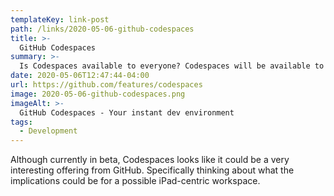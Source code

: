 ```yaml
---
templateKey: link-post
path: /links/2020-05-06-github-codespaces
title: >-
  GitHub Codespaces
summary: >-
  Is Codespaces available to everyone? Codespaces will be available to a small group of GitHub users while in limited beta.
date: 2020-05-06T12:47:44-04:00
url: https://github.com/features/codespaces
image: 2020-05-06-github-codespaces.png
imageAlt: >-
  GitHub Codespaces - Your instant dev environment
tags:
  - Development
---
```


Although currently in beta, Codespaces looks like it could be a very interesting offering from GitHub. Specifically thinking about what the implications could be for a possible iPad-centric workspace.
